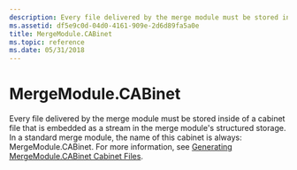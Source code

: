 ```yaml
---
description: Every file delivered by the merge module must be stored inside of a cabinet file that is embedded as a stream in the merge module's structured storage.
ms.assetid: df5e9c0d-04d0-4161-909e-2d6d89fa5a0e
title: MergeModule.CABinet
ms.topic: reference
ms.date: 05/31/2018
---
```


# MergeModule.CABinet

Every file delivered by the merge module must be stored inside of a cabinet file that is embedded as a stream in the merge module's structured storage. In a standard merge module, the name of this cabinet is always: MergeModule.CABinet. For more information, see [Generating MergeModule.CABinet Cabinet Files](generating-mergemodule-cabinet-cabinet-files.md).

 

 



